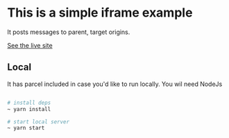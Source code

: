 # This is a simple iframe example
It posts messages to parent, target origins.

[See the live site](https://kmage-reddoor.github.io/iframe-poc/)

## Local
It has parcel included in case you'd like to run locally. You wil need NodeJs

```bash

# install deps
~ yarn install

# start local server
~ yarn start

```